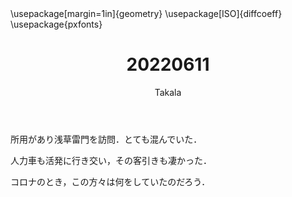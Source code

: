 ﻿---
title: 20220611
yesterday: 20220610
tomorrow: 20220612
days: 897
author: Takala
header-includes:
  - \usepackage[margin=1in]{geometry}
  - \usepackage[ISO]{diffcoeff}
  - \usepackage{pxfonts}
---


所用があり浅草雷門を訪問．とても混んでいた．


人力車も活発に行き交い，その客引きも凄かった．


コロナのとき，この方々は何をしていたのだろう．


